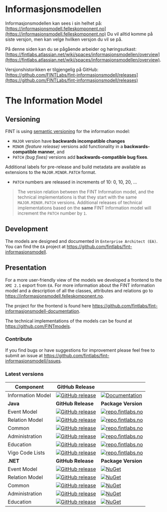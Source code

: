 
# Informasjonsmodellen

Informasjonsmodellen kan sees i sin helhet på: [https://informasjonsmodell.felleskomponent.no](https://informasjonsmodell.felleskomponent.no) 
Du vil alltid komme på siste versjon, men kan velge hvilken versjon du vil se på. 

På denne siden kan du se pågående arbeider og høringsutkast: [https://fintlabs.atlassian.net/wiki/spaces/informasjonsmodellen/overview](https://fintlabs.atlassian.net/wiki/spaces/informasjonsmodellen/overview).


Versjonshistorikken er tilgjengelig på GitHub: [https://github.com/FINTLabs/fint-informasjonsmodell/releases](https://github.com/FINTLabs/fint-informasjonsmodell/releases)

# The Information Model

## Versioning

FINT is using [semantic versioning](http://semver.org/) for the information model:

* `MAJOR` version have **backwards incompatible changes**
* `MINOR` *(feature release)* versions add functionality in a **backwards-compatible manner**, and
* `PATCH` *(bug fixes)* versions add **backwards-compatible bug fixes**.

Additional labels for pre-release and build metadata are available as extensions to the `MAJOR.MINOR.PATCH` format.

* `PATCH` numbers are released in increments of 10: 0, 10, 20, ...

>The version relation between the FINT Information model, and the technical implementations is that they start with the same `MAJOR.MINOR.PATCH` versions.  Additional releases of technical implementations based on the **same** FINT Information model will increment the `PATCH` number by `1`.

## Development

The models are designed and documented in `Enterprise Architect (EA)`. You can find the `EA` project at <https://github.com/fintlabs/fint-informasjonsmodell>.

## Presentation

For a more user-friendly view of the models we developed a frontend to the `XMI 2.1` export from `EA`. For more information about the FINT information model and a description of all the classes, attributes and relations go to <https://informasjonsmodell.felleskomponent.no>.

The project for the frontend is found here <https://github.com/fintlabs/fint-informasjonsmodell-documentation>.

The technical implementations of the models can be found at <https://github.com/FINTmodels>.

### Contribute

If you find bugs or have suggestions for improvement please feel free to submit an issue at <https://github.com/fintlabs/fint-informasjonsmodell/issues>.

### Latest versions

| **Component**     | **GitHub Release**                                                                                                                                                     |                                                                                                                                                                            |
| ----------------- | ---------------------------------------------------------------------------------------------------------------------------------------------------------------------- | -------------------------------------------------------------------------------------------------------------------------------------------------------------------------- |
| Information Model | [![GitHub release](https://img.shields.io/github/release/fintlabs/fint-informasjonsmodell.svg)](https://github.com/fintlabs/fint-informasjonsmodell)                   | [![Documentation](https://img.shields.io/badge/read-documentation-brightgreen.svg)](https://informasjonsmodell.felleskomponent.no/)                                        |
| **Java**          | **GitHub Release**                                                                                                                                                     | **Package Version**                                                                                                                                                        |
| Event Model       | [![GitHub release](https://img.shields.io/github/release/FINTmodels/fint-event-model.svg)](https://github.com/FINTmodels/fint-event-model)                             | [![repo.fintlabs.no](https://img.shields.io/badge/fint--event--model-latest-green.svg)](https://repo.fintlabs.no/releases/no/fint/fint-event-model/latest)                             |
| Relation Model    | [![GitHub release](https://img.shields.io/github/release/FINTmodels/fint-relation-model.svg)](https://github.com/FINTmodels/fint-relation-model)                       | [![repo.fintlabs.no](https://img.shields.io/badge/fint--relation--model-latest-green.svg)](https://repo.fintlabs.no/releases/no/fint/fint-relation-model/latest)                       |
| Common            | [![GitHub release](https://img.shields.io/github/release/FINTmodels/fint-felles-model-java.svg)](https://github.com/FINTmodels/fint-felles-model-java)                 | [![repo.fintlabs.no](https://img.shields.io/badge/fint--felles--model--java-latest-green.svg)](https://repo.fintlabs.no/releases/no/fint/fint-felles-model-java/latest)                 |
| Administration    | [![GitHub release](https://img.shields.io/github/release/FINTmodels/fint-administrasjon-model-java.svg)](https://github.com/FINTmodels/fint-administrasjon-model-java) | [![repo.fintlabs.no](https://img.shields.io/badge/fint--administrasjon--model--java-latest-green.svg)](https://repo.fintlabs.no/releases/no/fint/fint-administrasjon-model-java/latest) |
| Education         | [![GitHub release](https://img.shields.io/github/release/FINTmodels/fint-utdanning-model-java.svg)](https://github.com/FINTmodels/fint-utdanning-model-java)           | [![repo.fintlabs.no](https://img.shields.io/badge/fint--utdanning--model--java-latest-green.svg)](https://repo.fintlabs.no/releases/no/fint/fint-utdanning-model-java/latest)           |
| Vigo Code Lists   | [![GitHub release](https://img.shields.io/github/release/FINTmodels/fint-vigokv-model.svg)](https://github.com/FINTmodels/fint-vigokv-model)                           | [![repo.fintlabs.no](https://img.shields.io/badge/fint--vigokv--model-latest-green.svg)](https://repo.fintlabs.no/releases/no/fint/fint-vigokv-model/latest  )                           |
| **.NET**          | **GitHub Release**                                                                                                                                                     | **Package Version**                                                                                                                                                        |
| Event Model       | [![GitHub release](https://img.shields.io/github/release/FINTmodels/Fint.Event.Model.svg)](https://github.com/FINTmodels/Fint.Event.Model)                             | [![NuGet](https://img.shields.io/nuget/v/FINT.Event.Model)](https://www.nuget.org/packages/FINT.Event.Model/latest)                             |
| Relation Model    | [![GitHub release](https://img.shields.io/github/release/FINTmodels/Fint.Relation.Model.svg)](https://github.com/FINTmodels/Fint.Relation.Model)                       | [![NuGet](https://img.shields.io/nuget/v/FINT.Relation.Model)](https://www.nuget.org/packages/FINT.Relation.Model/latest)                       |
| Common            | [![GitHub release](https://img.shields.io/github/release/FINTmodels/FINT.Model.Felles.svg)](https://github.com/FINTmodels/FINT.Model.Felles)                           | [![NuGet](https://img.shields.io/nuget/v/FINT.Model.Felles)](https://www.nuget.org/packages/FINT.Model.Felles/latest)                           |
| Administration    | [![GitHub release](https://img.shields.io/github/release/FINTmodels/FINT.Model.Administrasjon.svg)](https://github.com/FINTmodels/FINT.Model.Administrasjon)           | [![NuGet](https://img.shields.io/nuget/v/FINT.Model.Administrasjon)](https://www.nuget.org/packages/FINT.Model.Administrasjon/latest)           |
| Education         | [![GitHub release](https://img.shields.io/github/release/FINTmodels/FINT.Model.Utdanning.svg)](https://github.com/FINTmodels/FINT.Model.Utdanning)                     | [![NuGet](https://img.shields.io/nuget/v/FINT.Model.Utdanning)](https://www.nuget.org/packages/FINT.Model.Utdanning/latest)                     |
